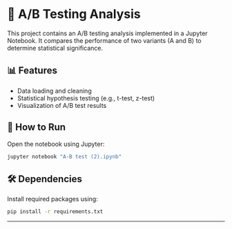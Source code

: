 # 🧪 A/B Testing Analysis

This project contains an A/B testing analysis implemented in a Jupyter Notebook. It compares the performance of two variants (A and B) to determine statistical significance.

## 📊 Features
- Data loading and cleaning
- Statistical hypothesis testing (e.g., t-test, z-test)
- Visualization of A/B test results

## 🚀 How to Run

Open the notebook using Jupyter:

```bash
jupyter notebook "A-B test (2).ipynb"
```

## 🛠️ Dependencies

Install required packages using:

```bash
pip install -r requirements.txt
```

---